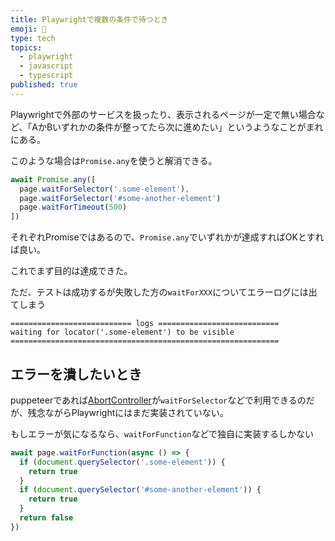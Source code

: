 ```yaml
---
title: Playwrightで複数の条件で待つとき
emoji: 🤡
type: tech
topics:
  - playwright
  - javascript
  - typescript
published: true
---
```


Playwrightで外部のサービスを扱ったり、表示されるページが一定で無い場合など、「AかBいずれかの条件が整ってたら次に進めたい」というようなことがまれにある。

このような場合は`Promise.any`を使うと解消できる。

```ts
await Promise.any([
  page.waitForSelector('.some-element'),
  page.waitForSelector('#some-another-element')
  page.waitForTimeout(500)
])
```

それぞれPromiseではあるので、`Promise.any`でいずれかが達成すればOKとすれば良い。

これでまず目的は達成できた。

ただ、テストは成功するが失敗した方の`waitForXXX`についてエラーログには出てしまう

```
=========================== logs ===========================
waiting for locator('.some-element') to be visible
============================================================
```

## エラーを潰したいとき

puppeteerであれば[AbortController](https://github.com/puppeteer/puppeteer/pull/10018)が`waitForSelector`などで利用できるのだが、残念ながらPlaywrightにはまだ実装されていない。

もしエラーが気になるなら、`waitForFunction`などで独自に実装するしかない

```ts
await page.waitForFunction(async () => {
  if (document.querySelector('.some-element')) {
    return true
  }
  if (document.querySelector('#some-another-element')) {
    return true
  }
  return false
})
```

